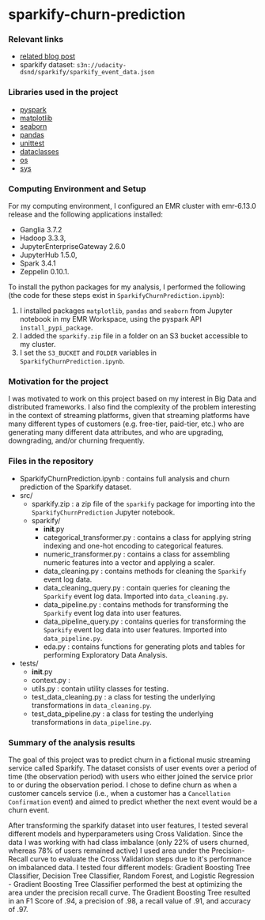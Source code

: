 # sparkify-churn-prediction

### Relevant links
- <a href="https://medium.com/@jonathan.mi.collier/churn-prediction-in-music-streaming-c1d41e47ccbb">related blog post</a>
- sparkify dataset: `s3n://udacity-dsnd/sparkify/sparkify_event_data.json`

### Libraries used in the project
- <a href="https://spark.apache.org/docs/latest/api/python/index.html">pyspark</a>
- <a href="https://matplotlib.org">matplotlib</a>
- <a href="https://seaborn.pydata.org">seaborn</a>
- <a href="https://pandas.pydata.org">pandas</a>
- <a href="https://docs.python.org/3/library/unittest.html">unittest</a>
- <a href="https://docs.python.org/3/library/dataclasses.html">dataclasses</a>
- <a href="https://docs.python.org/3/library/os.html">os</a>
- <a href="https://docs.python.org/3/library/sys.html">sys</a>

### Computing Environment and Setup
For my computing environment, I configured an EMR cluster with emr-6.13.0 release and the following applications installed:
  - Ganglia 3.7.2
  - Hadoop 3.3.3,
  - JupyterEnterpriseGateway 2.6.0
  - JupyterHub 1.5.0,
  - Spark 3.4.1
  - Zeppelin 0.10.1.

To install the python packages for my analysis, I performed the following (the code for these steps exist in `SparkifyChurnPrediction.ipynb`):
1. I installed packages `matplotlib`, `pandas` and `seaborn` from Jupyter notebook in my EMR Workspace, using the pyspark API `install_pypi_package`. 
2. I added the `sparkify.zip` file in a folder on an S3 bucket accessible to my cluster. 
3. I set the `S3_BUCKET` and `FOLDER` variables in `SparkifyChurnPrediction.ipynb`.


### Motivation for the project
I was motivated to work on this project based on my interest in Big Data and distributed frameworks. I also find the complexity of the problem interesting in the context of streaming platforms, 
given that streaming platforms have many different types of customers (e.g. free-tier, paid-tier, etc.) who are generating many different data attributes, and who are upgrading, downgrading, and/or churning frequently.

### Files in the repository 
- SparkifyChurnPrediction.ipynb : contains full analysis and churn prediction of the Sparkify dataset.
- src/
  - sparkify.zip : a zip file of the `sparkify` package for importing into the `SparkifyChurnPrediction` Jupyter notebook.
  - sparkify/
    - __init__.py
    - categorical_transformer.py : contains a class for applying string indexing and one-hot encoding to categorical features.
    - numeric_transformer.py : contains a class for assembling numeric features into a vector and applying a scaler.
    - data_cleaning.py : contains methods for cleaning the `Sparkify` event log data.
    - data_cleaning_query.py : contain queries for cleaning the `Sparkify` event log data. Imported into `data_cleaning.py`.
    - data_pipeline.py : contains methods for transforming the `Sparkify` event log data into user features.
    - data_pipeline_query.py : contains queries for transforming the `Sparkify` event log data into user features. Imported into `data_pipeline.py`.
    - eda.py : contains functions for generating plots and tables for performing Exploratory Data Analysis.
- tests/
  - __init__.py
  - context.py :
  - utils.py : contain utility classes for testing.
  - test_data_cleaning.py : a class for testing the underlying transformations in `data_cleaning.py`.
  - test_data_pipeline.py : a class for testing the underlying transformations in `data_pipeline.py`.


### Summary of the analysis results 
The goal of this project was to predict churn in a fictional music streaming service called Sparkify. The dataset consists of user events over a period of time (the observation period) with users who either joined the service prior to or during the observation period. I chose to define churn as when a customer cancels service (i.e., when a customer has a `Cancellation Confirmation` event) and aimed to predict whether the next event would be a churn event.

After transforming the sparkify dataset into user features, I tested several different models and hyperparameters using Cross Validation. Since the data I was working with had class imbalance (only 22% of users churned, whereas 78% of users remained active) I used area under the Precision-Recall curve to evaluate the Cross Validation steps due to it's performance on imbalanced data. 
I tested four different models: Gradient Boosting Tree Classifier, Decision Tree Classifier, Random Forest, and Logistic Regression - Gradient Boosting Tree Classifier performed the best at optimizing the area under the precision recall curve. 
The Gradient Boosting Tree resulted in an F1 Score of .94, a precision of .98, a recall value of .91, and accuracy of .97.

